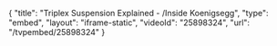 {
    "title": "Triplex Suspension Explained - \/Inside Koenigsegg",
    "type": "embed",
    "layout": "iframe-static",
    "videoId": "25898324",
    "url": "\/tvpembed\/25898324"
}